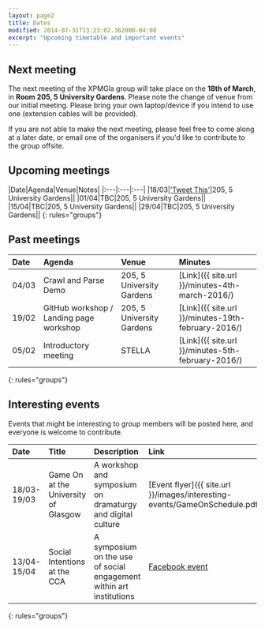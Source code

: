 ```yaml
---
layout: page2
title: Dates
modified: 2014-07-31T13:23:02.362000-04:00
excerpt: "Upcoming timetable and important events"
---
```


## Next meeting

The next meeting of the XPMGla group will take place on the **18th of March**, in **Room 205, 5 University Gardens**. Please note the change of venue from our initial meeting. Please bring your own laptop/device if you intend to use one (extension cables will be provided).


If you are not able to make the next meeting, please feel free to come along at a later date, or email one of the organisers if you'd like to contribute to the group offsite.

## Upcoming meetings

|Date|Agenda|Venue|Notes|
|:---|:---|:---|
|18/03|['Tweet This'](ttp://www.gla.ac.uk/media/media_442521_en.pdf)|205, 5 University Gardens||
|01/04|TBC|205, 5 University Gardens||
|15/04|TBC|205, 5 University Gardens||
|29/04|TBC|205, 5 University Gardens||
{: rules="groups"}



## Past meetings

|Date|Agenda|Venue|Minutes|
|:---|:---|:---|:---|
|04/03|Crawl and Parse Demo|205, 5 University Gardens|[Link]({{ site.url }}/minutes-4th-march-2016/)|
|19/02|GitHub workshop / Landing page workshop|205, 5 University Gardens|[Link]({{ site.url }}/minutes-19th-february-2016/)|
|05/02|Introductory meeting|STELLA|[Link]({{ site.url }}/minutes-5th-february-2016/)|
{: rules="groups"}

## Interesting events

Events that might be interesting to group members will be posted here, and everyone is welcome to contribute.

|Date|Title|Description|Link
|:---|:---|:---|:---|
|18/03-19/03|Game On at the University of Glasgow|A workshop and symposium on dramaturgy and digital culture|[Event flyer]({{ site.url }}/images/interesting-events/GameOnSchedule.pdf/)|
|13/04-15/04|Social Intentions at the CCA|A symposium on the use of social engagement within art institutions|[Facebook event](https://www.facebook.com/events/1671964803081148/)|
{: rules="groups"}
